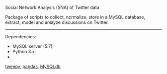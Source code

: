 # 
Social Network Analysis (SNA) of Twitter data

Package of scripts to collect, normalize, store in a MySQL database, extract, model and anlayze discussions on Twitter. 

-----------------------------------------
Dependencies: 
<ul>
  <li>MySQL server (5.7);
  <li>Python 3.x;
  <li>
</ul> <a href="http://www.tweepy.org/">tweepy</a>, <a href="https://pandas.pydata.org/">pandas</a>, <a href="http://mysql-python.sourceforge.net/MySQLdb.html">MySQLdb</a>
